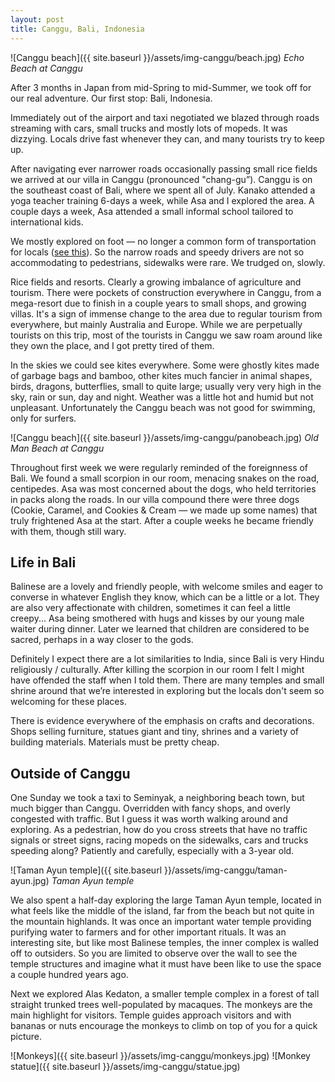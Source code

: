 ```yaml
---
layout: post
title: Canggu, Bali, Indonesia
---
```


![Canggu beach]({{ site.baseurl }}/assets/img-canggu/beach.jpg)
*Echo Beach at Canggu*

After 3 months in Japan from mid-Spring to mid-Summer, we took off for our real adventure. Our first stop: Bali, Indonesia.

Immediately out of the airport and taxi negotiated we blazed through roads streaming with cars, small trucks and mostly lots of mopeds. It was dizzying. Locals drive fast whenever they can, and many tourists try to keep up.

After navigating ever narrower roads occasionally passing small rice fields we arrived at our villa  in Canggu (pronounced "chang-gu”). Canggu is on the southeast coast of Bali, where we spent all of July. Kanako attended a yoga teacher training 6-days a week, while Asa and I explored the area. A couple days a week, Asa attended a small informal school tailored to international kids.

We mostly explored on foot — no longer a common form of transportation for locals ([see this](https://www.nytimes.com/2017/08/20/world/asia/jakarta-walking-study-sidewalks.html)). So the narrow roads and speedy drivers are not so accommodating to pedestrians, sidewalks were rare. We trudged on, slowly.

Rice fields and resorts. Clearly a growing imbalance of agriculture and tourism. There were pockets of construction everywhere in Canggu, from a mega-resort due to finish in a couple years to small shops, and growing villas. It's a sign of immense change to the area due to regular tourism from everywhere, but mainly Australia and Europe. While we are perpetually tourists on this trip, most of the tourists in Canggu we saw roam around like they own the place, and I got pretty tired of them.

In the skies we could see kites everywhere. Some were ghostly kites made of garbage bags and bamboo, other kites much fancier in animal shapes, birds, dragons, butterflies, small to quite large; usually very very high in the sky, rain or sun, day and night. Weather was a little hot and humid but not unpleasant. Unfortunately the Canggu beach was not good for swimming, only for surfers.

![Canggu beach]({{ site.baseurl }}/assets/img-canggu/panobeach.jpg)
*Old Man Beach at Canggu*

Throughout first week we were regularly reminded of the foreignness of Bali. We found a small scorpion in our room, menacing snakes on the road, centipedes. Asa was most concerned about the dogs, who held territories in packs along the roads. In our villa compound there were three dogs (Cookie, Caramel, and Cookies & Cream — we made up some names) that truly frightened Asa at the start. After a couple weeks he became friendly with them, though still wary.


## Life in Bali
Balinese are a lovely and friendly people, with welcome smiles and eager to converse in whatever English they know, which can be a little or a lot. They are also very affectionate with children, sometimes it can feel a little creepy... Asa being smothered with hugs and kisses by our young male waiter during dinner. Later we learned that children are considered to be sacred, perhaps in a way closer to the gods.

Definitely I expect there are a lot similarities to India, since Bali is very Hindu religiously / culturally. After killing the scorpion in our room I felt I might have offended the staff when I told them. There are many temples and small shrine around that we’re interested in exploring but the locals don't seem so welcoming for these places.

There is evidence everywhere of the emphasis on crafts and decorations. Shops selling furniture, statues giant and tiny, shrines and a variety of building materials. Materials must be pretty cheap.


## Outside of Canggu
One Sunday we took a taxi to Seminyak, a neighboring beach town, but much bigger than Canggu. Overridden with fancy shops, and overly congested with traffic. But I guess it was worth walking around and exploring. As a pedestrian, how do you cross streets that have no traffic signals or street signs, racing mopeds on the sidewalks, cars and trucks speeding along? Patiently and carefully, especially with a 3-year old.

![Taman Ayun temple]({{ site.baseurl }}/assets/img-canggu/taman-ayun.jpg)
*Taman Ayun temple*

We also spent a half-day exploring the large Taman Ayun temple, located in what feels like the middle of the island, far from the beach but not quite in the mountain highlands. It was once an important water temple providing purifying water to farmers and for other important rituals. It was an interesting site, but like most Balinese temples, the inner complex is walled off to outsiders. So you are limited to observe over the wall to see the temple structures and imagine what it must have been like to use the space a couple hundred years ago.

Next we explored Alas Kedaton, a smaller temple complex in a forest of tall straight trunked trees well-populated by macaques. The monkeys are the main highlight for visitors. Temple guides approach visitors and with bananas or nuts encourage the monkeys to climb on top of you for a quick picture.

![Monkeys]({{ site.baseurl }}/assets/img-canggu/monkeys.jpg)
![Monkey statue]({{ site.baseurl }}/assets/img-canggu/statue.jpg)
